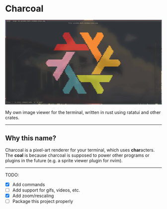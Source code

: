 # Charcoal

<img src="example1.png"/>

My own image viewer for the terminal, written in rust using ratatui and other
crates.

---

## Why this name?

Charcoal is a pixel-art renderer for your terminal, which uses **char**acters.
The **coal** is because charcoal is supposed to power other programs or plugins
in the future (e.g. a sprite viewer plugin for nvim).

---

TODO:

- [x] Add commands
- [ ] Add support for gifs, videos, etc.
- [x] Add zoom/rescaling
- [ ] Package this project properly
